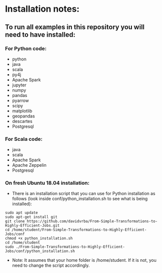 # Installation notes:

## To run all examples in this repository you will need to have installed:

### For Python code:
* python
* java
* scala
* py4j
* Apache Spark
* jupyter
* numpy
* pandas
* pyarrow
* scipy
* matplotlib
* geopandas
* descartes
* Postgresql

### For Scala code:
* java
* scala
* Apache Spark
* Apache Zeppelin
* Postgresql

### On fresh Ubuntu 18.04 installation:
* There is an installation script that you can use for Python installation as follows (look inside conf/python_installation.sh to see what is being installed):
```
sudo apt update
sudo apt-get install git
git clone https://github.com/davidvrba/From-Simple-Transformations-to-Highly-Efficient-Jobs.git
cd /home/student/From-Simple-Transformations-to-Highly-Efficient-Jobs/conf
chmod +x python_installation.sh
cd /home/student
sudo ./From-Simple-Transformations-to-Highly-Efficient-Jobs/conf/python_installation.sh
```
* Note: It assumes that your home folder is /home/student. If it is not, you need to change the script accordingly.
